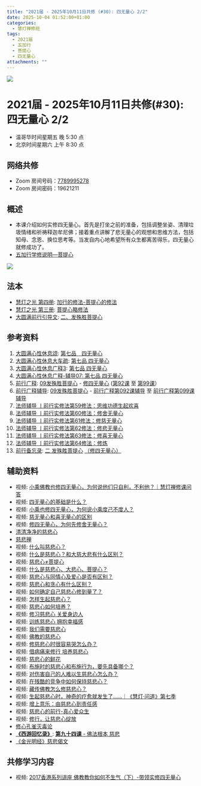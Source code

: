 ```yaml
---
title: "2021届 - 2025年10月11日共修 (#30): 四无量心 2/2"
date: 2025-10-04 01:52:00+01:00
categories:
  - 慧灯禅修班
tags:
  - 2021届
  - 五加行
  - 菩提心
  - 四无量心
attachments: ""
---
```

![](/f/up/maxresdefault.jpg)

# 2021届 - 2025年10月11日共修(#30): 四无量心 2/2

* 温哥华时间星期五 晚 5:30 点
* 北京时间星期六 上午 8:30 点

## 网络共修

* Zoom 房间号码：[7789995278](https://zoom.us/j/7789995278)
* Zoom 房间密码：19621211

## 概述

* 本课介绍如何实修四无量心。首先是打坐之前的准备，包括调整坐姿、清理垃圾情绪和祈祷释迦牟尼佛；接着重点讲解了悲无量心的观想和思维方法，包括知母、念恩、换位思考等。当发自内心地希望所有众生都离苦得乐，四无量心就修成功了。
* [](<>)[](<>)[](<>)[](<>)[](<>)[](<>)[](<>)[](<>)[](<>)[](https://fohuifayu.com/index.php/huideng-jiangtang/chanxiuke/zen-04/8656-zen04-gy)[](https://fohuifayu.com/index.php/huideng-jiangtang/chanxiuke/zen-04/8656-zen04-gy)[五加行学修说明—菩提心](https://fohuifayu.com/index.php/huideng-jiangtang/chanxiuke/zen-04/8657-zen04-ptx)

![](/f/up/四无量心.jpg)

## [](https://fohuifayu.com/index.php/huideng-jiangtang/chanxiuke/zen-04/8657-zen04-ptx)法本

* [](<>)[](<>)[](<>)[](https://huidengchanxiu.net/books/b3/)[](https://fohuifayu.com/index.php/huideng-zhiguang/huideng-series/si-ce)[](https://fohuifayu.com/index.php/huideng-zhiguang/huideng-series/si-ce/236-a00033)[](https://fohuifayu.com/index.php/huideng-zhiguang/huideng-chanxiu/di-si-ce)[](https://fohuifayu.com/index.php/other-column/xiangguan-jinglun/lundian/qianxing-yindaowen/8394-d42)[](https://fohuifayu.com/index.php/huideng-zhiguang/huideng-chanxiu)[慧灯之光 第四册](https://fohuifayu.com/index.php/huideng-zhiguang/huideng-series/si-ce): [加行的修法-菩提心的修法](https://fohuifayu.com/index.php/huideng-zhiguang/huideng-series/si-ce/180-a00028?title=)
* [慧灯之光 第三册](https://fohuifayu.com/index.php/huideng-zhiguang/huideng-series/san-ce): [菩提心略修法](https://fohuifayu.com/index.php/huideng-zhiguang/huideng-series/san-ce/140-a00008)
* [大圆满前行引导文](https://huidengchanxiu.net/refs/qxgs/dymqx-fcgs): [二、发殊胜菩提心](https://huidengchanxiu.net/refs/qxgs/dymqx-fcgs#%E4%BA%8C%E5%8F%91%E6%AE%8A%E8%83%9C%E8%8F%A9%E6%8F%90%E5%BF%83)

## 参考资料

1. [大圆满心性休息颂](https://huidengchanxiu.net/refs/dymxxxx/dymxxxx): [第七品　四无量心](https://huidengchanxiu.net/refs/dymxxxx/dymxxxx#%E7%AC%AC%E4%B8%83%E5%93%81%E5%9B%9B%E6%97%A0%E9%87%8F%E5%BF%83)
2. [大圆满心性休息大车疏](https://huidengchanxiu.net/refs/dymxxxx/dymxxxx-dcs): [第七品 四无量心](https://huidengchanxiu.net/refs/dymxxxx/dymxxxx-dcs#%E7%AC%AC%E4%B8%83%E5%93%81-%E5%9B%9B%E6%97%A0%E9%87%8F%E5%BF%83)
3. [](https://huidengchanxiu.net/refs/dymxxxx/dymxxxx-gs3#%E7%AC%AC%E5%85%AB%E5%93%81-%E5%8F%91%E8%8F%A9%E6%8F%90%E5%BF%83)[大圆满心性休息广释3](https://huidengchanxiu.net/refs/dymxxxx/dymxxxx-gs3): [第七品 四无量心](https://huidengchanxiu.net/refs/dymxxxx/dymxxxx-gs3#%E7%AC%AC%E4%B8%83%E5%93%81-%E5%9B%9B%E6%97%A0%E9%87%8F%E5%BF%83)
4. [大圆满心性休息广释-辅导07](https://huidengchanxiu.net/refs/dymxxxx/fudao/fd-07)[: 第七品 四无量心](https://www.riyuebianzhao.com/%E5%88%9D%E7%BA%A7/%E5%8A%A0%E8%A1%8C/%E5%89%8D%E8%A1%8C%E5%AE%9E%E4%BF%AE%E6%B3%95/%E6%B3%95%E5%B8%88%E8%BE%85%E5%AF%BC-%E4%B8%A8%E5%89%8D%E8%A1%8C%E5%AE%9E%E4%BF%AE%E6%B3%95%E7%AC%AC59%E4%BF%AE%E6%B3%95%E6%80%9D%E7%BB%B4%E5%8A%9F%E5%BE%B7%E7%94%9F%E8%B5%B7%E6%AC%A2%E5%96%9C)
5. [前行广释](https://huidengchanxiu.net/refs/qxgs): [09发殊胜菩提心](https://huidengchanxiu.net/refs/qxgs/qxgs-09ptx) - [](https://huidengchanxiu.net/refs/qxgs/qxgs-09ptx#%E5%8F%91%E5%BF%83%E4%B9%8B%E5%85%B7%E4%BD%93%E4%BF%AE%E6%B3%95)[修四无量心](https://huidengchanxiu.net/refs/qxgs/qxgs-09ptx/#%E4%B8%99%E4%BA%8C%E8%B6%A3%E5%85%A5%E6%9C%80%E8%83%9C%E5%A4%A7%E4%B9%98%E5%8F%91%E6%AE%8A%E8%83%9C%E8%8F%A9%E6%8F%90%E5%BF%83%E5%88%86%E4%B8%89%E4%B8%80%E4%BF%AE%E5%9B%9B%E6%97%A0%E9%87%8F%E5%BF%83%E4%BA%8C%E5%8F%91%E6%AE%8A%E8%83%9C%E8%8F%A9%E6%8F%90%E5%BF%83%E4%B8%89%E6%84%BF%E8%A1%8C%E8%8F%A9%E6%8F%90%E5%BF%83%E5%AD%A6%E5%A4%84) ([第92课](https://huidengchanxiu.net/refs/qxgs/qxgs-09ptx/#%E5%89%8D%E8%A1%8C%E5%B9%BF%E9%87%8A%E7%AC%AC092%E8%AF%BE) 至 [第99课](https://huidengchanxiu.net/refs/qxgs/qxgs-09ptx/#%E5%89%8D%E8%A1%8C%E5%B9%BF%E9%87%8A%E7%AC%AC099%E8%AF%BE)）
6. [前行广释辅导](https://huidengchanxiu.net/refs/fudao): [09发殊胜菩提心](https://huidengchanxiu.net/refs/qxgs/fudao/qxgsfd-09ptx) - [前行广释第092课辅导](https://huidengchanxiu.net/refs/qxgs/fudao/qxgsfd-09ptx/#%E5%89%8D%E8%A1%8C%E5%B9%BF%E9%87%8A%E7%AC%AC092%E8%AF%BE%E8%BE%85%E5%AF%BC) 至 [前行广释第099课辅导](https://huidengchanxiu.net/refs/qxgs/fudao/qxgsfd-09ptx/#%E5%89%8D%E8%A1%8C%E5%B9%BF%E9%87%8A%E7%AC%AC099%E8%AF%BE%E8%BE%85%E5%AF%BC)
7. [](https://huidengchanxiu.net/refs/qxgs/fudao/qxgsfd-09ptx/#%E5%89%8D%E8%A1%8C%E5%B9%BF%E9%87%8A%E7%AC%AC099%E8%AF%BE%E8%BE%85%E5%AF%BC)[法师辅导 丨前行实修法第59修法：思维功德生起欢喜](https://www.riyuebianzhao.com/初级/加行/前行实修法/法师辅导-丨前行实修法第59修法思维功德生起欢喜)
8. [法师辅导 丨前行实修法第60修法：修舍无量心](https://www.riyuebianzhao.com/初级/加行/前行实修法/法师辅导-丨前行实修法第60修法修舍无量心)
9. [法师辅导 丨前行实修法第61修法：修慈无量心](https://www.riyuebianzhao.com/初级/加行/前行实修法/法师辅导-丨前行实修法第61修法修慈无量心)
10. [法师辅导 丨前行实修法第62修法：修悲无量心](https://www.riyuebianzhao.com/初级/加行/前行实修法/法师辅导-丨前行实修法第62修法修悲无量心)
11. [法师辅导 丨前行实修法第63修法：修喜无量心](https://www.riyuebianzhao.com/初级/加行/前行实修法/法师辅导-丨前行实修法第63修法修喜无量心)
12. [法师辅导 丨前行实修法第64修法：修炼](https://www.riyuebianzhao.com/初级/加行/前行实修法/法师辅导-丨前行实修法第64修法修炼)
13. [](https://huidengchanxiu.net/refs/ptdcdgl/5)[前行备忘录](https://huidengchanxiu.net/refs/qxbwl/): [二 发殊胜菩提心](https://huidengchanxiu.net/refs/qxbwl/#%E4%BA%8C-%E5%8F%91%E6%AE%8A%E8%83%9C%E8%8F%A9%E6%8F%90%E5%BF%83) [（修四无量心）](https://huidengchanxiu.net/refs/qxbwl/#%E4%BF%AE%E5%9B%9B%E6%97%A0%E9%87%8F%E5%BF%83)

## **辅助资料**

* [](https://fohuifayu.com/index.php/shipin-jingcui/wenda-zhailu/8615-v21021-v11)[](https://fohuifayu.com/index.php/shipin-jingcui/wenda-zhailu/2575-V16083-V04?title=)[](https://fohuifayu.com/index.php/shipin-jingcui/wenda-zhailu/2476-V16025-V02?title=)[](https://fohuifayu.com/index.php/shipin-jingcui/chanxiu-wenda/diyice/sgss/10615-r24102-v002?title=)视频: [小乘佛教也修四无量心，为何说他们只自利，不利他？｜慧灯禅修课问答](https://fohuifayu.com/index.php/shipin-jingcui/chanxiu-wenda/diyice/sgcb/10601-r24101-v014?title=)
* 视频: [四无量心的基础是什么？](https://fohuifayu.com/index.php/shipin-jingcui/jingcai-shipin/10403-y12003-y01?title=)
* 视频: [小乘也修四无量心，为何说小乘度己不度人？](https://fohuifayu.com/index.php/shipin-jingcui/wenda-zhailu/5411-W19025-V01?title=)
* 视频: [慈无量心和喜无量心的区别](https://fohuifayu.com/index.php/shipin-jingcui/wenda-zhailu/3565-V17010-V05?title=%E5%9B%9B%E6%97%A0%E9%87%8F%E5%BF%83)
* 视频: [修四无量心，为何先修舍无量心？](https://fohuifayu.com/index.php/shipin-jingcui/jingcai-shipin/10347-y12002-y05?title=)
* [清清净净的慈悲心](https://fohuifayu.com/index.php/huideng-zhiguang/wendao/3058-a00218?title=)
* [慈悲禅](https://fohuifayu.com/index.php/huideng-zhiguang/dianzi-congshu/fofa-rongru-shenghuo/9042-a00533?title=%E6%85%88%E6%82%B2%E5%BF%83#anchor)
* 视频: [什么叫慈悲心？](https://fohuifayu.com/index.php/shipin-jingcui/jingcai-shipin/5621-Y17019-Y03?title=)
* 视频: [什么是慈悲心？和大慈大悲有什么区别？](https://fohuifayu.com/index.php/shipin-jingcui/jingcai-shipin/5087-Y16028-Y07?title=)
* 视频: [慈悲心≠菩提心](https://fohuifayu.com/index.php/shipin-jingcui/jingcai-shipin/9382-y17011-y01?title=)
* 视频: [什么是慈悲心、大悲心、菩提心？](https://fohuifayu.com/index.php/shipin-jingcui/wenda-zhailu/5036-V18110-V01?title=)
* 视频: [慈悲心与同情心及爱心是否有区别？](https://fohuifayu.com/index.php/shipin-jingcui/wenda-zhailu/3846-V16030-V09?title=)
* 视频: [慈悲心和贪心有什么区别？](https://fohuifayu.com/index.php/shipin-jingcui/jingcai-shipin/3749-Y13002-Y03?title=)
* 视频: [如何确定自己慈悲心修到量了？](https://fohuifayu.com/index.php/shipin-jingcui/wenda-zhailu/5704-V16073-V05?title=)
* 视频: [怎样生起慈悲心？](https://fohuifayu.com/index.php/shipin-jingcui/wenda-zhailu/5527-V18114-V01?title=)
* 视频: [慈悲心如何培养？](https://fohuifayu.com/index.php/shipin-jingcui/wenda-zhailu/9892-v23004-v02?title=)
* 视频: [修习慈悲心 关爱身边人](https://fohuifayu.com/index.php/shipin-jingcui/jingcai-shipin/5126-Y16028-Y13?title=)
* 视频: [训练慈悲心 拥抱幸福感](https://fohuifayu.com/index.php/shipin-jingcui/jingcai-shipin/5111-Y16028-Y10?title=)
* 视频: [我们需要慈悲心](https://fohuifayu.com/index.php/shipin-jingcui/jingcai-shipin/5088-Y16028-Y08?title=)
* 视频: [佛教的慈悲心](https://fohuifayu.com/index.php/shipin-jingcui/jingcai-shipin/4643-Y16012-Y09?title=)
* 视频: [修慈悲心时很容易哭怎么办？](https://fohuifayu.com/index.php/shipin-jingcui/wenda-zhailu/3913-V18080-V02?title=)
* 视频: [借病痛来修行 培养慈悲心](https://fohuifayu.com/index.php/shipin-jingcui/jingcai-shipin/3876-Y16041-Y08?title=)
* 视频: [慈悲心的鲜花](https://fohuifayu.com/index.php/shipin-jingcui/jingcai-shipin/3670-Y13058-Y01?title=)
* 视频: [布施时的慈悲心和布施行为，要先具备哪个？](https://fohuifayu.com/index.php/shipin-jingcui/wenda-zhailu/3668-V17071-V01?title=)
* 视频: [对伤害自己的人难以生慈悲心怎么办？](https://fohuifayu.com/index.php/shipin-jingcui/wenda-zhailu/2410-V16023-V03?title=)
* 视频: [在残酷的竞争中如何保持慈悲心？](https://fohuifayu.com/index.php/shipin-jingcui/wenda-zhailu/1596-V00312?title=)
* 视频: [藏传佛教怎么修慈悲心？](https://fohuifayu.com/index.php/shipin-jingcui/wenda-zhailu/1549-V00098?title=)
* 视频: [生起慈悲心时，神奇的疗愈就发生了……｜《慧灯·问道》第七季](https://fohuifayu.com/index.php/shipin-jingcui/huideng-wendao/diqiji/nhp/10650-w23005-v013?title=)
* 视频: [增上意乐：由慈悲心到责任感](https://fohuifayu.com/index.php/shipin-jingcui/jingcai-shipin/10456-y12003-y06?title=)
* 视频: [慈悲心的前行-真心爱众生](https://fohuifayu.com/index.php/shipin-jingcui/jingcai-shipin/10407-y12003-y03?title=)
* 视频: [修行，让慈悲心绽放](https://fohuifayu.com/index.php/shipin-jingcui/jingcai-shipin/10381-y17007-y05?title=)
* [](https://huidengchanxiu.net/refs/misc/bxl/)[修心孔雀灭毒论](https://www.zhihuihai.net/%E6%99%BA%E6%82%B2%E5%AD%A6%E5%A0%82/2025%E5%AD%A6%E5%A0%82/%E4%BF%AE%E5%BF%83%E5%AD%94%E9%9B%80%E7%81%AD%E6%AF%92%E8%AE%BA)
* **[《西游回忆录》](https://www.zhihuihai.net/%E6%99%BA%E6%82%B2%E5%AD%A6%E5%A0%82/2025%E5%AD%A6%E5%A0%82/%E8%A5%BF%E6%B8%B8%E5%9B%9E%E5%BF%86%E5%BD%95)**: [**第九十四课** - 佛法根本  慈悲](https://www.zhihuihai.net/%E6%99%BA%E6%82%B2%E5%AD%A6%E5%A0%82/2025%E5%AD%A6%E5%A0%82/%E8%A5%BF%E6%B8%B8%E5%9B%9E%E5%BF%86%E5%BD%95/%E7%AC%AC%E5%85%AB%E7%AB%99%E5%8A%A0%E6%8B%BF%E5%A4%A7/94%E4%BD%9B%E6%B3%95%E6%A0%B9%E6%9C%AC1%E6%85%88%E6%82%B2)
* [《金光明经》慈悲偈文](https://www.xianmixuezi.com/%E9%81%93%E6%AC%A1%E7%AC%AC%E6%96%87%E5%BA%93/%E8%8F%A9%E6%8F%90%E9%81%93%E6%AC%A1%E7%AC%AC%E5%B9%BF%E8%AE%BA/%E5%85%AB%E8%8F%A9%E6%8F%90%E9%81%93%E6%AC%A1%E7%AC%AC%E5%B9%BF%E8%AE%BA%E8%AE%B2%E8%AE%B0%E4%B8%83/%E9%99%84%E5%BD%95%E9%87%91%E5%85%89%E6%98%8E%E7%BB%8F%E6%85%88%E6%82%B2%E5%81%88%E6%96%87)

## **共修学习内容**

* 视频: [2017香港系列讲座 佛教教你如何不生气（下）-带领实修四无量心](https://fohuifayu.com/index.php/huideng-jiangtang/huanqiu-xilie/xianggang-diqu/2699-l17096)
